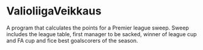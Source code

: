 # ValioliigaVeikkaus

A program that calculates the points for a Premier league sweep. Sweep includes the league table, first manager to be sacked, winner of league cup and FA cup and fice best goalscorers of the season. 
